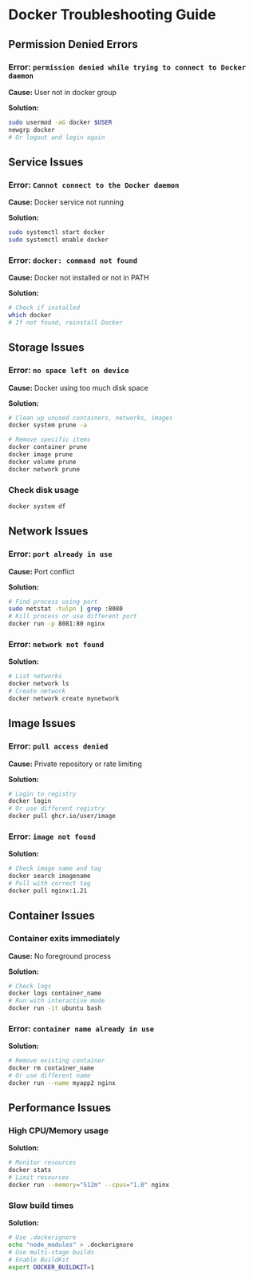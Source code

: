 # Docker Troubleshooting Guide

## Permission Denied Errors

### Error: `permission denied while trying to connect to Docker daemon`
**Cause:** User not in docker group

**Solution:**
```bash
sudo usermod -aG docker $USER
newgrp docker
# Or logout and login again
```

## Service Issues

### Error: `Cannot connect to the Docker daemon`
**Cause:** Docker service not running

**Solution:**
```bash
sudo systemctl start docker
sudo systemctl enable docker
```

### Error: `docker: command not found`
**Cause:** Docker not installed or not in PATH

**Solution:**
```bash
# Check if installed
which docker
# If not found, reinstall Docker
```

## Storage Issues

### Error: `no space left on device`
**Cause:** Docker using too much disk space

**Solution:**
```bash
# Clean up unused containers, networks, images
docker system prune -a

# Remove specific items
docker container prune
docker image prune
docker volume prune
docker network prune
```

### Check disk usage
```bash
docker system df
```

## Network Issues

### Error: `port already in use`
**Cause:** Port conflict

**Solution:**
```bash
# Find process using port
sudo netstat -tulpn | grep :8080
# Kill process or use different port
docker run -p 8081:80 nginx
```

### Error: `network not found`
**Solution:**
```bash
# List networks
docker network ls
# Create network
docker network create mynetwork
```

## Image Issues

### Error: `pull access denied`
**Cause:** Private repository or rate limiting

**Solution:**
```bash
# Login to registry
docker login
# Or use different registry
docker pull ghcr.io/user/image
```

### Error: `image not found`
**Solution:**
```bash
# Check image name and tag
docker search imagename
# Pull with correct tag
docker pull nginx:1.21
```

## Container Issues

### Container exits immediately
**Cause:** No foreground process

**Solution:**
```bash
# Check logs
docker logs container_name
# Run with interactive mode
docker run -it ubuntu bash
```

### Error: `container name already in use`
**Solution:**
```bash
# Remove existing container
docker rm container_name
# Or use different name
docker run --name myapp2 nginx
```

## Performance Issues

### High CPU/Memory usage
**Solution:**
```bash
# Monitor resources
docker stats
# Limit resources
docker run --memory="512m" --cpus="1.0" nginx
```

### Slow build times
**Solution:**
```bash
# Use .dockerignore
echo "node_modules" > .dockerignore
# Use multi-stage builds
# Enable BuildKit
export DOCKER_BUILDKIT=1
```
